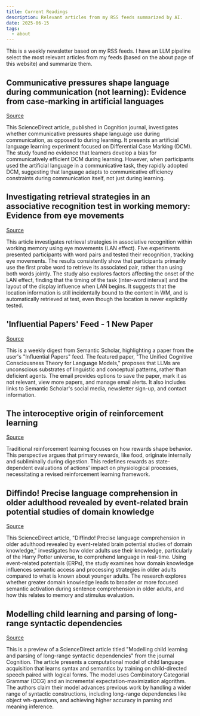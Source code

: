 ```yaml
---
title: Current Readings
description: Relevant articles from my RSS feeds summarized by AI.
date: 2025-06-15
tags:
  - about
---
```


This is a weekly newsletter based on my RSS feeds. I have an LLM pipeline select the most relevant articles from my feeds (based on the about page of this website) and summarize them. 


## Communicative pressures shape language during communication (not learning): Evidence from case-marking in artificial languages

[Source](https://www.sciencedirect.com/science/article/pii/S0010027725001040?dgcid=rss_sd_all)

This ScienceDirect article, published in Cognition journal, investigates whether communicative pressures shape language use during communication, as opposed to during learning. It presents an artificial language learning experiment focused on Differential Case Marking (DCM). The study found no evidence that learners develop a bias for communicatively efficient DCM during learning. However, when participants used the artificial language in a communicative task, they rapidly adopted DCM, suggesting that language adapts to communicative efficiency constraints during communication itself, not just during learning.

## Investigating retrieval strategies in an associative recognition test in working memory: Evidence from eye movements

[Source](https://www.sciencedirect.com/science/article/pii/S0010027725001398?dgcid=rss_sd_all)

This article investigates retrieval strategies in associative recognition within working memory using eye movements (LAN effect). Five experiments presented participants with word pairs and tested their recognition, tracking eye movements. The results consistently show that participants primarily use the first probe word to retrieve its associated pair, rather than using both words jointly. The study also explores factors affecting the onset of the LAN effect, finding that the timing of the task (inter-word interval) and the layout of the display influence when LAN begins. It suggests that the location information is still incidentally bound to the content in WM, and is automatically retrieved at test, even though the location is never explicitly tested.

## 'Influential Papers' Feed - 1 New Paper

[Source](https://kill-the-newsletter.com/feeds/ds7kuqx2r8383zq9o3d1/entries/i0zcpsapktypoeyo61dr.html)

This is a weekly digest from Semantic Scholar, highlighting a paper from the user's "Influential Papers" feed. The featured paper, "The Unified Cognitive Consciousness Theory for Language Models," proposes that LLMs are unconscious substrates of linguistic and conceptual patterns, rather than deficient agents. The email provides options to save the paper, mark it as not relevant, view more papers, and manage email alerts. It also includes links to Semantic Scholar's social media, newsletter sign-up, and contact information.

## The interoceptive origin of reinforcement learning

[Source](https://www.cell.com/trends/cognitive-sciences/fulltext/S1364-6613(25)00120-2?rss=yes)

Traditional reinforcement learning focuses on how rewards shape behavior. This perspective argues that primary rewards, like food, originate internally and subliminally during digestion. This redefines rewards as state-dependent evaluations of actions' impact on physiological processes, necessitating a revised reinforcement learning framework.

## Diffindo! Precise language comprehension in older adulthood revealed by event-related brain potential studies of domain knowledge

[Source](https://www.sciencedirect.com/science/article/pii/S0010027725001507?dgcid=rss_sd_all)

This ScienceDirect article, "Diffindo! Precise language comprehension in older adulthood revealed by event-related brain potential studies of domain knowledge," investigates how older adults use their knowledge, particularly of the Harry Potter universe, to comprehend language in real-time. Using event-related potentials (ERPs), the study examines how domain knowledge influences semantic access and processing strategies in older adults compared to what is known about younger adults. The research explores whether greater domain knowledge leads to broader or more focused semantic activation during sentence comprehension in older adults, and how this relates to memory and stimulus evaluation.

## Modelling child learning and parsing of long-range syntactic dependencies

[Source](https://www.sciencedirect.com/science/article/pii/S0010027725001209?dgcid=rss_sd_all)

This is a preview of a ScienceDirect article titled "Modelling child learning and parsing of long-range syntactic dependencies" from the journal Cognition. The article presents a computational model of child language acquisition that learns syntax and semantics by training on child-directed speech paired with logical forms. The model uses Combinatory Categorial Grammar (CCG) and an incremental expectation-maximization algorithm. The authors claim their model advances previous work by handling a wider range of syntactic constructions, including long-range dependencies like object wh-questions, and achieving higher accuracy in parsing and meaning inference.

